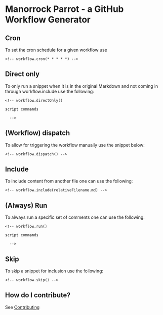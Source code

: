 # Manorrock Parrot - a GitHub Workflow Generator

## Cron

To set the cron schedule for a given workflow use

<!-- workflow.skip() -->
```
<!-- workflow.cron(* * * * *) -->
```

## Direct only

To only run a snippet when it is in the original Markdown and not coming in 
through workflow.include use the following:

<!-- workflow.skip() -->
```
<!-- workflow.directOnly()

script commands

  -->
```

## (Workflow) dispatch

To allow for triggering the workflow manually use the snippet below:

<!-- workflow.skip() -->
```
<!-- workflow.dispatch() -->
```

## Include

To include content from another file one can use the following:

<!-- workflow.skip() -->
```
<!-- workflow.include(relativeFilename.md) -->
```

## (Always) Run

To always run a specific set of comments one can use the following:

<!-- workflow.skip() -->
```
<!-- workflow.run()

script commands

  -->
```

## Skip

To skip a snippet for inclusion use the following:

<!-- workflow.skip() -->
```
<!-- workflow.skip() -->
```

## How do I contribute?

See [Contributing](CONTRIBUTING.md)
